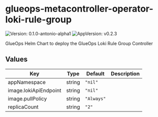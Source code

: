 # glueops-metacontroller-operator-loki-rule-group

![Version: 0.1.0-antonio-alpha1](https://img.shields.io/badge/Version-0.1.0--antonio--alpha1-informational?style=flat-square) ![AppVersion: v0.2.3](https://img.shields.io/badge/AppVersion-v0.2.3-informational?style=flat-square)

GlueOps Helm Chart to deploy the GlueOps Loki Rule Group Controller

## Values

| Key | Type | Default | Description |
|-----|------|---------|-------------|
| appNamespace | string | `"nil"` |  |
| image.lokiApiEndpoint | string | `"nil"` |  |
| image.pullPolicy | string | `"Always"` |  |
| replicaCount | string | `"2"` |  |
